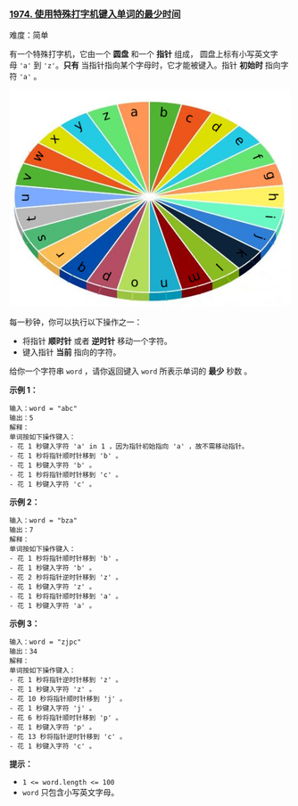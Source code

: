 ### [1974\. 使用特殊打字机键入单词的最少时间](https://leetcode.cn/problems/minimum-time-to-type-word-using-special-typewriter/)

难度：简单

有一个特殊打字机，它由一个 **圆盘** 和一个 **指针** 组成， 圆盘上标有小写英文字母 `'a'` 到 `'z'`。**只有** 当指针指向某个字母时，它才能被键入。指针 **初始时** 指向字符 `'a'` 。

![](./assets/img/Question1974_01.jpg)

每一秒钟，你可以执行以下操作之一：

-   将指针 **顺时针** 或者 **逆时针** 移动一个字符。
-   键入指针 **当前** 指向的字符。

给你一个字符串 `word` ，请你返回键入 `word` 所表示单词的 **最少** 秒数 。

**示例 1：**

```
输入：word = "abc"
输出：5
解释：
单词按如下操作键入：
- 花 1 秒键入字符 'a' in 1 ，因为指针初始指向 'a' ，故不需移动指针。
- 花 1 秒将指针顺时针移到 'b' 。
- 花 1 秒键入字符 'b' 。
- 花 1 秒将指针顺时针移到 'c' 。
- 花 1 秒键入字符 'c' 。
```

**示例 2：**

```
输入：word = "bza"
输出：7
解释：
单词按如下操作键入：
- 花 1 秒将指针顺时针移到 'b' 。
- 花 1 秒键入字符 'b' 。
- 花 2 秒将指针逆时针移到 'z' 。
- 花 1 秒键入字符 'z' 。
- 花 1 秒将指针顺时针移到 'a' 。
- 花 1 秒键入字符 'a' 。
```

**示例 3：**

```
输入：word = "zjpc"
输出：34
解释：
单词按如下操作键入：
- 花 1 秒将指针逆时针移到 'z' 。
- 花 1 秒键入字符 'z' 。
- 花 10 秒将指针顺时针移到 'j' 。
- 花 1 秒键入字符 'j' 。
- 花 6 秒将指针顺时针移到 'p' 。
- 花 1 秒键入字符 'p' 。
- 花 13 秒将指针逆时针移到 'c' 。
- 花 1 秒键入字符 'c' 。
```

**提示：**

-   `1 <= word.length <= 100`
-   `word` 只包含小写英文字母。
